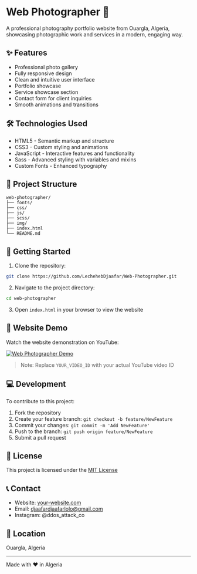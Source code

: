 # Web Photographer 📸

A professional photography portfolio website from Ouargla, Algeria, showcasing photographic work and services in a modern, engaging way.

## ✨ Features

* Professional photo gallery
* Fully responsive design
* Clean and intuitive user interface
* Portfolio showcase
* Service showcase section
* Contact form for client inquiries
* Smooth animations and transitions

## 🛠️ Technologies Used

* HTML5 - Semantic markup and structure
* CSS3 - Custom styling and animations
* JavaScript - Interactive features and functionality
* Sass - Advanced styling with variables and mixins
* Custom Fonts - Enhanced typography

## 📂 Project Structure

```
web-photographer/
├── fonts/
├── css/
├── js/
├── scss/
├── img/
├── index.html
└── README.md
```

## 🚀 Getting Started

1. Clone the repository:
```bash
git clone https://github.com/LechehebDjaafar/Web-Photographer.git
```

2. Navigate to the project directory:
```bash
cd web-photographer
```


3. Open `index.html` in your browser to view the website

## 🎥 Website Demo

Watch the website demonstration on YouTube:

[![Web Photographer Demo](https://img.youtube.com/vi/YOUR_VIDEO_ID/0.jpg)](https://www.youtube.com/watch?v=YOUR_VIDEO_ID)

> Note: Replace `YOUR_VIDEO_ID` with your actual YouTube video ID

## 💻 Development

To contribute to this project:

1. Fork the repository
2. Create your feature branch: `git checkout -b feature/NewFeature`
3. Commit your changes: `git commit -m 'Add NewFeature'`
4. Push to the branch: `git push origin feature/NewFeature`
5. Submit a pull request

## 📄 License

This project is licensed under the [MIT License](LICENSE)

## 📞 Contact

* Website: [your-website.com](http://lechehebdjaafar.pythonanywhere.com/index)
* Email: djaafardjaafarlolo@gmail.com
* Instagram: @ddos_attack_co

## 📍 Location

Ouargla, Algeria

---
Made with ❤️ in Algeria